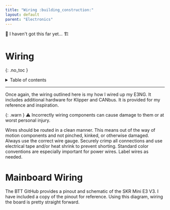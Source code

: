 ```yaml
--- 
title: "Wiring :building_construction:"
layout: default
parent: "Electronics"
---
```


:construction: 
I haven't got this far yet...
:building_construction: 

# Wiring
{: .no_toc }

<details closed markdown="block">
  <summary>
    Table of contents
  </summary>
  {: .text-delta }
1. TOC
{:toc}
</details>

---

Once again, the wiring outlined here is my how I wired up my E3NG. It includes additional hardware for Klipper and CANbus. It is provided for my reference and inspiration.

{: .warn }
:warning: Incorrectly wiring components can cause damage to them or at worst personal injury.

Wires should be routed in a clean manner. This means out of the way of motion components and not pinched, kinked, or otherwise damaged. Always use the correct wire gauge. Securely crimp all connections and use electrical tape and/or heat shrink to prevent shorting. Standard color conventions are especially important for power wires. Label wires as needed.

# Mainboard Wiring

The BTT GitHub provides a pinout and schematic of the SKR Mini E3 V3. I have included a copy of the pinout for reference. Using this diagram, wiring the board is pretty straight forward.